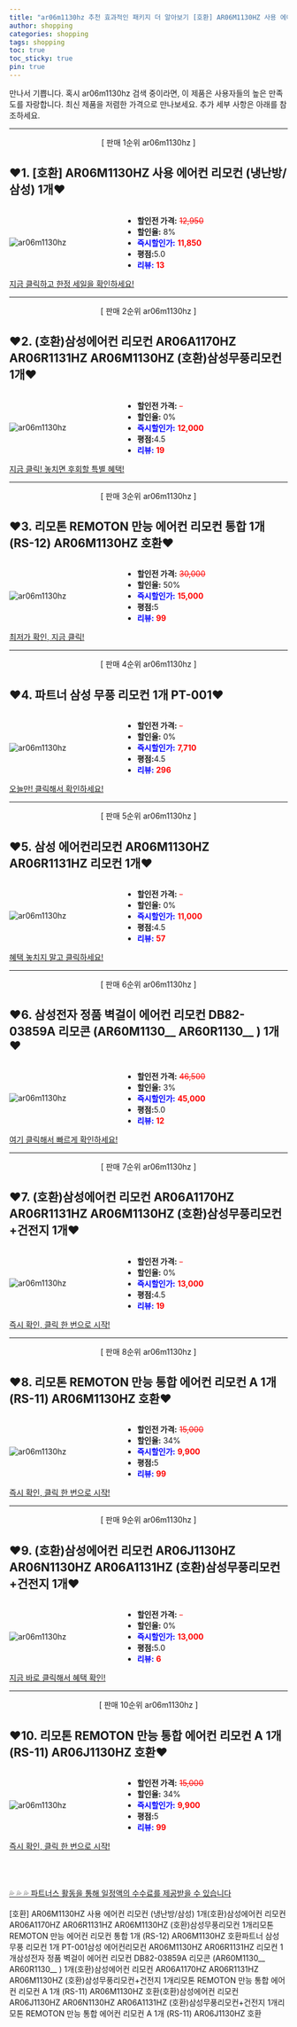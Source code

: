 ```yaml
---
title: "ar06m1130hz 추천 효과적인 패키지 더 알아보기 [호환] AR06M1130HZ 사용 에어컨 리모컨"
author: shopping
categories: shopping
tags: shopping
toc: true
toc_sticky: true
pin: true
---
```

만나서 기쁩니다. 혹시 ar06m1130hz 검색 중이라면, 이 제품은 사용자들의 높은 만족도를 자랑합니다. 최신 제품을 저렴한 가격으로 만나보세요. 추가 세부 사항은 아래를 참조하세요.

---
<p class="toplist" style="margin: 0 auto; display: block; width: fit-content;">[ 판매 1순위 ar06m1130hz ]</p>

<h2><strong>❤️1. [호환] AR06M1130HZ 사용 에어컨 리모컨 (냉난방/삼성) 1개❤️</strong></h2>

<div style="display: flex; align-items: center;">
    <div style="flex: 0.4;">
        <img src="https://thumbnail9.coupangcdn.com/thumbnails/remote/230x230ex/image/vendor_inventory/7ba8/ea8063234545e4e033d5d5528494dddacac652073c64bbdb7395d429f229.jpg" alt="ar06m1130hz" style="max-width: 100%;">
    </div>
    <div style="flex: 0.6; margin-left: 10px;">
        <ul>
            <li><strong>할인전 가격:</strong> <del style="color: red;">12,950</del></li>
            <li><strong>할인율:</strong> 8%</li>
            <li><span style='color:blue'><strong>즉시할인가:</strong></span> <span style='color:red'><strong>11,850</strong></span></li>
            <li><strong>평점:</strong>5.0</li>
            <li><span style='color:blue'><strong>리뷰:</strong></span> <span style='color:red'><strong>13</strong></span></li>
        </ul>
    </div>
</div>
<div class="center">
    <a href="https://William4Davisa.github.io?lptag=AF9450613&subid=githubio&pageKey=7476992046&traceid=V0-153&itemId=19522175931&vendorItemId=90437404519" class="myButton">
        지금 클릭하고 한정 세일을 확인하세요!
    </a>
</div>


---
<p class="toplist" style="margin: 0 auto; display: block; width: fit-content;">[ 판매 2순위 ar06m1130hz ]</p>

<h2><strong>❤️2. (호환)삼성에어컨 리모컨 AR06A1170HZ AR06R1131HZ AR06M1130HZ (호환)삼성무풍리모컨 1개❤️</strong></h2>

<div style="display: flex; align-items: center;">
    <div style="flex: 0.4;">
        <img src="https://thumbnail7.coupangcdn.com/thumbnails/remote/230x230ex/image/vendor_inventory/3ab0/6afeff7d94d96e85ce899400d17a547e9c989a86cfbae7d865c7581755c1.jpg" alt="ar06m1130hz" style="max-width: 100%;">
    </div>
    <div style="flex: 0.6; margin-left: 10px;">
        <ul>
            <li><strong>할인전 가격:</strong> <del style="color: red;">-</del></li>
            <li><strong>할인율:</strong> 0%</li>
            <li><span style='color:blue'><strong>즉시할인가:</strong></span> <span style='color:red'><strong>12,000</strong></span></li>
            <li><strong>평점:</strong>4.5</li>
            <li><span style='color:blue'><strong>리뷰:</strong></span> <span style='color:red'><strong>19</strong></span></li>
        </ul>
    </div>
</div>
<div class="center">
    <a href="https://William4Davisa.github.io?lptag=AF9450613&subid=githubio&pageKey=7413170770&traceid=V0-153&itemId=19212775941&vendorItemId=86329834959" class="myButton">
        지금 클릭! 놓치면 후회할 특별 혜택!
    </a>
</div>


---
<p class="toplist" style="margin: 0 auto; display: block; width: fit-content;">[ 판매 3순위 ar06m1130hz ]</p>

<h2><strong>❤️3. 리모톤 REMOTON 만능 에어컨 리모컨 통합 1개 (RS-12) AR06M1130HZ 호환❤️</strong></h2>

<div style="display: flex; align-items: center;">
    <div style="flex: 0.4;">
        <img src="https://thumbnail8.coupangcdn.com/thumbnails/remote/230x230ex/image/vendor_inventory/4bc7/88afbb8e60d5395a823448201d9340f297079a143059f062570323d02059.jpg" alt="ar06m1130hz" style="max-width: 100%;">
    </div>
    <div style="flex: 0.6; margin-left: 10px;">
        <ul>
            <li><strong>할인전 가격:</strong> <del style="color: red;">30,000</del></li>
            <li><strong>할인율:</strong> 50%</li>
            <li><span style='color:blue'><strong>즉시할인가:</strong></span> <span style='color:red'><strong>15,000</strong></span></li>
            <li><strong>평점:</strong>5</li>
            <li><span style='color:blue'><strong>리뷰:</strong></span> <span style='color:red'><strong>99</strong></span></li>
        </ul>
    </div>
</div>
<div class="center">
    <a href="https://William4Davisa.github.io?lptag=AF9450613&subid=githubio&pageKey=8246806226&traceid=V0-153&itemId=23736396931&vendorItemId=90761095988" class="myButton">
        최저가 확인, 지금 클릭!
    </a>
</div>


---
<p class="toplist" style="margin: 0 auto; display: block; width: fit-content;">[ 판매 4순위 ar06m1130hz ]</p>

<h2><strong>❤️4. 파트너 삼성 무풍 리모컨 1개 PT-001❤️</strong></h2>

<div style="display: flex; align-items: center;">
    <div style="flex: 0.4;">
        <img src="https://thumbnail10.coupangcdn.com/thumbnails/remote/230x230ex/image/vendor_inventory/66bd/ce36a2db0eaee9eeac984995ef050fb5a280835e40cd06a81de8e629d4b5.jpg" alt="ar06m1130hz" style="max-width: 100%;">
    </div>
    <div style="flex: 0.6; margin-left: 10px;">
        <ul>
            <li><strong>할인전 가격:</strong> <del style="color: red;">-</del></li>
            <li><strong>할인율:</strong> 0%</li>
            <li><span style='color:blue'><strong>즉시할인가:</strong></span> <span style='color:red'><strong>7,710</strong></span></li>
            <li><strong>평점:</strong>4.5</li>
            <li><span style='color:blue'><strong>리뷰:</strong></span> <span style='color:red'><strong>296</strong></span></li>
        </ul>
    </div>
</div>
<div class="center">
    <a href="https://William4Davisa.github.io?lptag=AF9450613&subid=githubio&pageKey=6183533914&traceid=V0-153&itemId=12157976125&vendorItemId=76660263774" class="myButton">
        오늘만! 클릭해서 확인하세요!
    </a>
</div>


---
<p class="toplist" style="margin: 0 auto; display: block; width: fit-content;">[ 판매 5순위 ar06m1130hz ]</p>

<h2><strong>❤️5. 삼성 에어컨리모컨 AR06M1130HZ AR06R1131HZ 리모컨 1개❤️</strong></h2>

<div style="display: flex; align-items: center;">
    <div style="flex: 0.4;">
        <img src="https://thumbnail7.coupangcdn.com/thumbnails/remote/230x230ex/image/vendor_inventory/bed8/fc585dd7e317102c78155794838e0a089d2c11513cefcc264cc4230d6998.jpg" alt="ar06m1130hz" style="max-width: 100%;">
    </div>
    <div style="flex: 0.6; margin-left: 10px;">
        <ul>
            <li><strong>할인전 가격:</strong> <del style="color: red;">-</del></li>
            <li><strong>할인율:</strong> 0%</li>
            <li><span style='color:blue'><strong>즉시할인가:</strong></span> <span style='color:red'><strong>11,000</strong></span></li>
            <li><strong>평점:</strong>4.5</li>
            <li><span style='color:blue'><strong>리뷰:</strong></span> <span style='color:red'><strong>57</strong></span></li>
        </ul>
    </div>
</div>
<div class="center">
    <a href="https://William4Davisa.github.io?lptag=AF9450613&subid=githubio&pageKey=5895567079&traceid=V0-153&itemId=10379952183&vendorItemId=77662039860" class="myButton">
        혜택 놓치지 말고 클릭하세요!
    </a>
</div>


---
<p class="toplist" style="margin: 0 auto; display: block; width: fit-content;">[ 판매 6순위 ar06m1130hz ]</p>

<h2><strong>❤️6. 삼성전자 정품 벽걸이 에어컨 리모컨 DB82-03859A 리모콘 (AR60M1130__ AR60R1130__ ) 1개❤️</strong></h2>

<div style="display: flex; align-items: center;">
    <div style="flex: 0.4;">
        <img src="https://thumbnail7.coupangcdn.com/thumbnails/remote/230x230ex/image/vendor_inventory/94e7/4bc70d758e627c072ede2275e61f2e7055df37fb31259dc1d9e2eb577643.jpg" alt="ar06m1130hz" style="max-width: 100%;">
    </div>
    <div style="flex: 0.6; margin-left: 10px;">
        <ul>
            <li><strong>할인전 가격:</strong> <del style="color: red;">46,500</del></li>
            <li><strong>할인율:</strong> 3%</li>
            <li><span style='color:blue'><strong>즉시할인가:</strong></span> <span style='color:red'><strong>45,000</strong></span></li>
            <li><strong>평점:</strong>5.0</li>
            <li><span style='color:blue'><strong>리뷰:</strong></span> <span style='color:red'><strong>12</strong></span></li>
        </ul>
    </div>
</div>
<div class="center">
    <a href="https://William4Davisa.github.io?lptag=AF9450613&subid=githubio&pageKey=7556744053&traceid=V0-153&itemId=19899416514&vendorItemId=82151822312" class="myButton">
        여기 클릭해서 빠르게 확인하세요!
    </a>
</div>


---
<p class="toplist" style="margin: 0 auto; display: block; width: fit-content;">[ 판매 7순위 ar06m1130hz ]</p>

<h2><strong>❤️7. (호환)삼성에어컨 리모컨 AR06A1170HZ AR06R1131HZ AR06M1130HZ (호환)삼성무풍리모컨+건전지 1개❤️</strong></h2>

<div style="display: flex; align-items: center;">
    <div style="flex: 0.4;">
        <img src="https://thumbnail7.coupangcdn.com/thumbnails/remote/230x230ex/image/vendor_inventory/3ab0/6afeff7d94d96e85ce899400d17a547e9c989a86cfbae7d865c7581755c1.jpg" alt="ar06m1130hz" style="max-width: 100%;">
    </div>
    <div style="flex: 0.6; margin-left: 10px;">
        <ul>
            <li><strong>할인전 가격:</strong> <del style="color: red;">-</del></li>
            <li><strong>할인율:</strong> 0%</li>
            <li><span style='color:blue'><strong>즉시할인가:</strong></span> <span style='color:red'><strong>13,000</strong></span></li>
            <li><strong>평점:</strong>4.5</li>
            <li><span style='color:blue'><strong>리뷰:</strong></span> <span style='color:red'><strong>19</strong></span></li>
        </ul>
    </div>
</div>
<div class="center">
    <a href="https://William4Davisa.github.io?lptag=AF9450613&subid=githubio&pageKey=7413170770&traceid=V0-153&itemId=19212775938&vendorItemId=86329834924" class="myButton">
        즉시 확인, 클릭 한 번으로 시작!
    </a>
</div>


---
<p class="toplist" style="margin: 0 auto; display: block; width: fit-content;">[ 판매 8순위 ar06m1130hz ]</p>

<h2><strong>❤️8. 리모톤 REMOTON 만능 통합 에어컨 리모컨 A 1개 (RS-11) AR06M1130HZ 호환❤️</strong></h2>

<div style="display: flex; align-items: center;">
    <div style="flex: 0.4;">
        <img src="https://thumbnail10.coupangcdn.com/thumbnails/remote/230x230ex/image/vendor_inventory/9785/dab7c34d7001ae83f28c5fd9945c64e8e55b295a8cd15b6fe8eb0d128475.jpg" alt="ar06m1130hz" style="max-width: 100%;">
    </div>
    <div style="flex: 0.6; margin-left: 10px;">
        <ul>
            <li><strong>할인전 가격:</strong> <del style="color: red;">15,000</del></li>
            <li><strong>할인율:</strong> 34%</li>
            <li><span style='color:blue'><strong>즉시할인가:</strong></span> <span style='color:red'><strong>9,900</strong></span></li>
            <li><strong>평점:</strong>5</li>
            <li><span style='color:blue'><strong>리뷰:</strong></span> <span style='color:red'><strong>99</strong></span></li>
        </ul>
    </div>
</div>
<div class="center">
    <a href="https://William4Davisa.github.io?lptag=AF9450613&subid=githubio&pageKey=8230301231&traceid=V0-153&itemId=23686219871&vendorItemId=90711393244" class="myButton">
        즉시 확인, 클릭 한 번으로 시작!
    </a>
</div>


---
<p class="toplist" style="margin: 0 auto; display: block; width: fit-content;">[ 판매 9순위 ar06m1130hz ]</p>

<h2><strong>❤️9. (호환)삼성에어컨 리모컨 AR06J1130HZ AR06N1130HZ AR06A1131HZ (호환)삼성무풍리모컨+건전지 1개❤️</strong></h2>

<div style="display: flex; align-items: center;">
    <div style="flex: 0.4;">
        <img src="https://thumbnail7.coupangcdn.com/thumbnails/remote/230x230ex/image/vendor_inventory/3ab0/6afeff7d94d96e85ce899400d17a547e9c989a86cfbae7d865c7581755c1.jpg" alt="ar06m1130hz" style="max-width: 100%;">
    </div>
    <div style="flex: 0.6; margin-left: 10px;">
        <ul>
            <li><strong>할인전 가격:</strong> <del style="color: red;">-</del></li>
            <li><strong>할인율:</strong> 0%</li>
            <li><span style='color:blue'><strong>즉시할인가:</strong></span> <span style='color:red'><strong>13,000</strong></span></li>
            <li><strong>평점:</strong>5.0</li>
            <li><span style='color:blue'><strong>리뷰:</strong></span> <span style='color:red'><strong>6</strong></span></li>
        </ul>
    </div>
</div>
<div class="center">
    <a href="https://William4Davisa.github.io?lptag=AF9450613&subid=githubio&pageKey=7471652670&traceid=V0-153&itemId=19497321745&vendorItemId=86606844785" class="myButton">
        지금 바로 클릭해서 혜택 확인!
    </a>
</div>


---
<p class="toplist" style="margin: 0 auto; display: block; width: fit-content;">[ 판매 10순위 ar06m1130hz ]</p>

<h2><strong>❤️10. 리모톤 REMOTON 만능 통합 에어컨 리모컨 A 1개 (RS-11) AR06J1130HZ 호환❤️</strong></h2>

<div style="display: flex; align-items: center;">
    <div style="flex: 0.4;">
        <img src="https://thumbnail10.coupangcdn.com/thumbnails/remote/230x230ex/image/vendor_inventory/9785/dab7c34d7001ae83f28c5fd9945c64e8e55b295a8cd15b6fe8eb0d128475.jpg" alt="ar06m1130hz" style="max-width: 100%;">
    </div>
    <div style="flex: 0.6; margin-left: 10px;">
        <ul>
            <li><strong>할인전 가격:</strong> <del style="color: red;">15,000</del></li>
            <li><strong>할인율:</strong> 34%</li>
            <li><span style='color:blue'><strong>즉시할인가:</strong></span> <span style='color:red'><strong>9,900</strong></span></li>
            <li><strong>평점:</strong>5</li>
            <li><span style='color:blue'><strong>리뷰:</strong></span> <span style='color:red'><strong>99</strong></span></li>
        </ul>
    </div>
</div>
<div class="center">
    <a href="https://William4Davisa.github.io?lptag=AF9450613&subid=githubio&pageKey=8230301231&traceid=V0-153&itemId=23686219925&vendorItemId=90711393432" class="myButton">
        즉시 확인, 클릭 한 번으로 시작!
    </a>
</div>

<br><br><br>[💦 💦 💦 파트너스 활동을 통해 일정액의 수수료를 제공받을 수 있습니다](https://link.coupang.com/a/bcpT2c)<br><br>[호환] AR06M1130HZ 사용 에어컨 리모컨 (냉난방/삼성) 1개(호환)삼성에어컨 리모컨 AR06A1170HZ AR06R1131HZ AR06M1130HZ (호환)삼성무풍리모컨 1개리모톤 REMOTON 만능 에어컨 리모컨 통합 1개 (RS-12) AR06M1130HZ 호환파트너 삼성 무풍 리모컨 1개 PT-001삼성 에어컨리모컨 AR06M1130HZ AR06R1131HZ 리모컨 1개삼성전자 정품 벽걸이 에어컨 리모컨 DB82-03859A 리모콘 (AR60M1130__ AR60R1130__ ) 1개(호환)삼성에어컨 리모컨 AR06A1170HZ AR06R1131HZ AR06M1130HZ (호환)삼성무풍리모컨+건전지 1개리모톤 REMOTON 만능 통합 에어컨 리모컨 A 1개 (RS-11) AR06M1130HZ 호환(호환)삼성에어컨 리모컨 AR06J1130HZ AR06N1130HZ AR06A1131HZ (호환)삼성무풍리모컨+건전지 1개리모톤 REMOTON 만능 통합 에어컨 리모컨 A 1개 (RS-11) AR06J1130HZ 호환